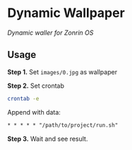 # Dynamic Wallpaper

_Dynamic waller for Zonrin OS_

## Usage

**Step 1.** Set `images/0.jpg` as wallpaper

**Step 2.** Set crontab

```bash
crontab -e
```

Append with data:

```txt
* * * * * "/path/to/project/run.sh"
```

**Step 3.** Wait and see result.